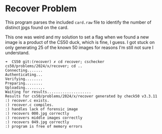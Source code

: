# Recover Problem

This program parses the included `card.raw` file to identify the number of
distinct jpgs found on the card.

This one was weird and my solution to set a flag when we found a new image is a
product of the CS50 duck, which is fine, I guess. I got stuck on only generating
25 of the known 50 images for reasons I'm still not sure I understand.

```
➜  CS50 git:(recover) ✗ cd recover; cschecker cs50/problems/2024/x/recover; cd ..
Connecting.......
Authenticating...
Verifying........
Preparing........
Uploading.........
Waiting for results....................
Results for cs50/problems/2024/x/recover generated by check50 v3.3.11
:) recover.c exists.
:) recover.c compiles.
:) handles lack of forensic image
:) recovers 000.jpg correctly
:) recovers middle images correctly
:) recovers 049.jpg correctly
:) program is free of memory errors
```
